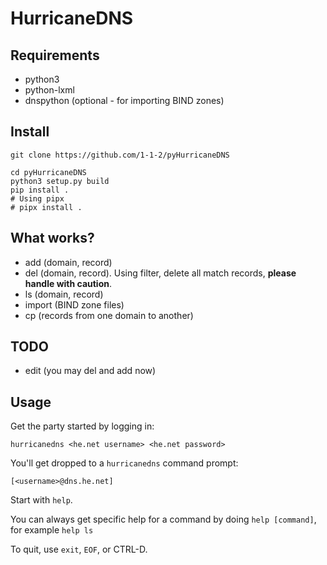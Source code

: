 # HurricaneDNS

## Requirements
 * python3
 * python-lxml
 * dnspython (optional - for importing BIND zones)

## Install

```
git clone https://github.com/1-1-2/pyHurricaneDNS

cd pyHurricaneDNS
python3 setup.py build
pip install .
# Using pipx
# pipx install .
```

## What works?

- add (domain, record)
- del (domain, record). Using filter, delete all match records, **please handle with caution**.
- ls (domain, record)
- import (BIND zone files)
- cp (records from one domain to another)

## TODO

- edit (you may del and add now)

## Usage

Get the party started by logging in:

```
hurricanedns <he.net username> <he.net password>
```

You'll get dropped to a `hurricanedns` command prompt:

```
[<username>@dns.he.net]
```

Start with `help`.

You can always get specific help for a command by doing `help [command]`, for example `help ls`

To quit, use `exit`, `EOF`, or CTRL-D.
